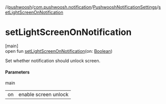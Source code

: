 //[pushwoosh](../../../index.md)/[com.pushwoosh.notification](../index.md)/[PushwooshNotificationSettings](index.md)/[setLightScreenOnNotification](set-light-screen-on-notification.md)

# setLightScreenOnNotification

[main]\
open fun [setLightScreenOnNotification](set-light-screen-on-notification.md)(on: [Boolean](https://kotlinlang.org/api/latest/jvm/stdlib/kotlin-stdlib/kotlin/-boolean/index.html))

Set whether notification should unlock screen.

#### Parameters

main

| | |
|---|---|
| on | enable screen unlock |
